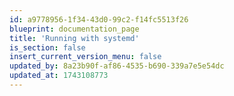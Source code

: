 ```yaml
---
id: a9778956-1f34-43d0-99c2-f14fc5513f26
blueprint: documentation_page
title: 'Running with systemd'
is_section: false
insert_current_version_menu: false
updated_by: 8a23b90f-af86-4535-b690-339a7e5e54dc
updated_at: 1743108773
---
```

